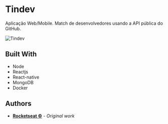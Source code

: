 # Tindev

Aplicação Web/Mobile. Match de desenvolvedores usando a API pública do GitHub.

![Tindev](https://user-images.githubusercontent.com/52302576/82617991-23767c00-9ba8-11ea-8798-51a2f5f9e19f.png)

## Built With

* Node
* Reactjs
* React-native
* MongoDB
* Docker

## Authors

* [**Rocketseat ©**](https://rocketseat.com.br/) - *Original work*

